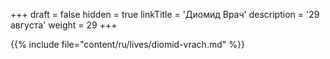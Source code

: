+++
draft = false
hidden = true
linkTitle = 'Диомид Врач'
description = '29 августа'
weight = 29
+++

{{% include file="content/ru/lives/diomid-vrach.md" %}}
